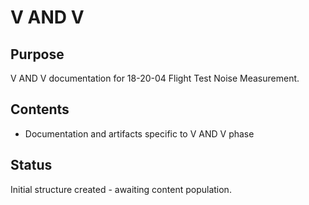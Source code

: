 # V AND V

## Purpose
V AND V documentation for 18-20-04 Flight Test Noise Measurement.

## Contents
- Documentation and artifacts specific to V AND V phase

## Status
Initial structure created - awaiting content population.
